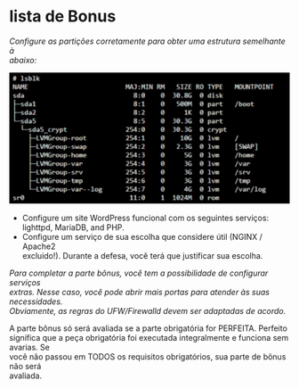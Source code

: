 # lista de Bonus

*Configure as partições corretamente para obter uma estrutura semelhante à\
abaixo:*

![image4.png](./image4.png)

- Configure um site WordPress funcional com os seguintes serviços:\
lighttpd, MariaDB, and PHP.
- Configure um serviço de sua escolha que considere útil (NGINX / Apache2\
excluido!). Durante a defesa, você terá que justificar sua escolha.

*Para completar a parte bônus, você tem a possibilidade de configurar serviços\
extras. Nesse caso, você pode abrir mais portas para atender às suas necessidades.\
Obviamente, as regras do UFW/Firewalld devem ser adaptadas de acordo.*

A  parte  bônus  só  será  avaliada  se  a  parte  obrigatória  for  PERFEITA.  Perfeito  
significa  que  a  peça  obrigatória  foi  executada  integralmente  e  funciona  sem  avarias.  Se  
você  não  passou  em  TODOS  os  requisitos  obrigatórios,  sua  parte  de  bônus  não  será  
avaliada.

